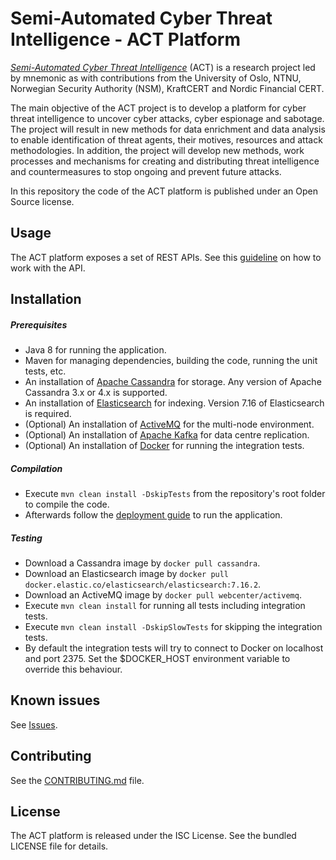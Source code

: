 Semi-Automated Cyber Threat Intelligence - ACT Platform
=======================================================

[*Semi-Automated Cyber Threat Intelligence*](https://www.mnemonic.no/research-and-development/semi-automated-cyber-threat-intelligence/) (ACT) is a research project led by mnemonic as with contributions from the University of Oslo, NTNU, Norwegian Security Authority (NSM), KraftCERT and Nordic Financial CERT.

The main objective of the ACT project is to develop a platform for cyber threat intelligence to uncover cyber attacks, cyber espionage and sabotage.
The project will result in new methods for data enrichment and data analysis to enable identification of threat agents, their motives, resources and attack methodologies.
In addition, the project will develop new methods, work processes and mechanisms for creating and distributing threat intelligence and countermeasures to stop ongoing and prevent future attacks.

In this repository the code of the ACT platform is published under an Open Source license.

## Usage

The ACT platform exposes a set of REST APIs. See this [guideline](https://github.com/mnemonic-no/act-platform/wiki/REST-API-Usage-Guideline) on how to work with the API.

## Installation

##### Prerequisites

* Java 8 for running the application.
* Maven for managing dependencies, building the code, running the unit tests, etc.
* An installation of [Apache Cassandra](https://cassandra.apache.org/) for storage. Any version of Apache Cassandra 3.x or 4.x is supported.
* An installation of [Elasticsearch](https://www.elastic.co/products/elasticsearch) for indexing. Version 7.16 of Elasticsearch is required.
* (Optional) An installation of [ActiveMQ](https://activemq.apache.org/) for the multi-node environment.
* (Optional) An installation of [Apache Kafka](https://kafka.apache.org/) for data centre replication.
* (Optional) An installation of [Docker](https://www.docker.com/) for running the integration tests.

##### Compilation

* Execute `mvn clean install -DskipTests` from the repository's root folder to compile the code.
* Afterwards follow the [deployment guide](https://github.com/mnemonic-no/act-platform/wiki/Architecture-and-Deployment-Guide) to run the application.

##### Testing

* Download a Cassandra image by `docker pull cassandra`.
* Download an Elasticsearch image by `docker pull docker.elastic.co/elasticsearch/elasticsearch:7.16.2`.
* Download an ActiveMQ image by `docker pull webcenter/activemq`.
* Execute `mvn clean install` for running all tests including integration tests.
* Execute `mvn clean install -DskipSlowTests` for skipping the integration tests.
* By default the integration tests will try to connect to Docker on localhost and port 2375. Set the $DOCKER_HOST environment variable to override this behaviour.

## Known issues

See [Issues](https://github.com/mnemonic-no/act-platform/issues).

## Contributing

See the [CONTRIBUTING.md](CONTRIBUTING.md) file.

## License

The ACT platform is released under the ISC License. See the bundled LICENSE file for details.